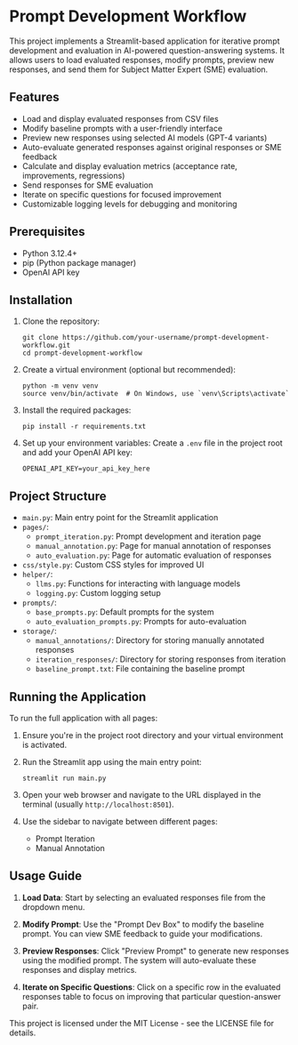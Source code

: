 # Prompt Development Workflow

This project implements a Streamlit-based application for iterative prompt development and evaluation in AI-powered question-answering systems. It allows users to load evaluated responses, modify prompts, preview new responses, and send them for Subject Matter Expert (SME) evaluation.

## Features

- Load and display evaluated responses from CSV files
- Modify baseline prompts with a user-friendly interface
- Preview new responses using selected AI models (GPT-4 variants)
- Auto-evaluate generated responses against original responses or SME feedback
- Calculate and display evaluation metrics (acceptance rate, improvements, regressions)
- Send responses for SME evaluation
- Iterate on specific questions for focused improvement
- Customizable logging levels for debugging and monitoring

## Prerequisites

- Python 3.12.4+
- pip (Python package manager)
- OpenAI API key

## Installation

1. Clone the repository:
   ```
   git clone https://github.com/your-username/prompt-development-workflow.git
   cd prompt-development-workflow
   ```

2. Create a virtual environment (optional but recommended):
   ```
   python -m venv venv
   source venv/bin/activate  # On Windows, use `venv\Scripts\activate`
   ```

3. Install the required packages:
   ```
   pip install -r requirements.txt
   ```

4. Set up your environment variables:
   Create a `.env` file in the project root and add your OpenAI API key:
   ```
   OPENAI_API_KEY=your_api_key_here
   ```

## Project Structure

- `main.py`: Main entry point for the Streamlit application
- `pages/`:
  - `prompt_iteration.py`: Prompt development and iteration page
  - `manual_annotation.py`: Page for manual annotation of responses
  - `auto_evaluation.py`: Page for automatic evaluation of responses
- `css/style.py`: Custom CSS styles for improved UI
- `helper/`:
  - `llms.py`: Functions for interacting with language models
  - `logging.py`: Custom logging setup
- `prompts/`:
  - `base_prompts.py`: Default prompts for the system
  - `auto_evaluation_prompts.py`: Prompts for auto-evaluation
- `storage/`:
  - `manual_annotations/`: Directory for storing manually annotated responses
  - `iteration_responses/`: Directory for storing responses from iteration
  - `baseline_prompt.txt`: File containing the baseline prompt

## Running the Application

To run the full application with all pages:

1. Ensure you're in the project root directory and your virtual environment is activated.

2. Run the Streamlit app using the main entry point:
   ```
   streamlit run main.py
   ```

3. Open your web browser and navigate to the URL displayed in the terminal (usually `http://localhost:8501`).

4. Use the sidebar to navigate between different pages:
   - Prompt Iteration
   - Manual Annotation

## Usage Guide

1. **Load Data**: Start by selecting an evaluated responses file from the dropdown menu.

2. **Modify Prompt**: Use the "Prompt Dev Box" to modify the baseline prompt. You can view SME feedback to guide your modifications.

3. **Preview Responses**: Click "Preview Prompt" to generate new responses using the modified prompt. The system will auto-evaluate these responses and display metrics.

4. **Iterate on Specific Questions**: Click on a specific row in the evaluated responses table to focus on improving that particular question-answer pair.

This project is licensed under the MIT License - see the LICENSE file for details.